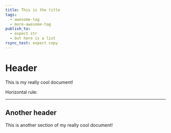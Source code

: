 ```yaml
---
title: This is the title
tags:
  - awesome-tag
  - more-awesome-tag
publish_to:
  - expect str
  - but here is a list
rsync_test: expect copy
---
```


# Header

This is my really cool document!

Horizontal rule:

---

## Another header

This is another section of my really cool document!